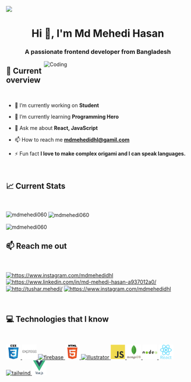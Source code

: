 <a href="https://i.ibb.co/Mfnh6Gn/3.png">
<img src="https://i.ibb.co/Mfnh6Gn/3.png" />
</a>

<br />
<h1 align="center">Hi 👋, I'm Md Mehedi Hasan</h1>
<h3 align="center">A passionate frontend developer from Bangladesh</h3>
<img align="right" alt="Coding" width="400" src="https://img.freepik.com/free-vector/web-development-programmer-engineering-coding-website-augmented-reality-interface-screens-developer-project-engineer-programming-software-application-design-cartoon-illustration_107791-3863.jpg?size=626&ext=jpg&ga=GA1.1.1546980028.1701993600&semt=ais">



## :eyes: Current overview



<br />

- 🔭 I’m currently working on **Student**

- 🌱 I’m currently learning **Programming Hero**

- 💬 Ask me about **React, JavaScript**

- 📫 How to reach me **mdmehedidhl@gamil.com**

- ⚡ Fun fact **I love to make complex origami and I can speak languages.**



<br />



## :chart_with_upwards_trend: Current Stats

<br />
<p><img align="left" src="https://github-readme-stats.vercel.app/api/top-langs?username=mdmehedi060&show_icons=true&locale=en&layout=compact" alt="mdmehedi060" /></p>

<p>&nbsp;<img align="center" src="https://github-readme-stats.vercel.app/api?username=mdmehedi060&show_icons=true&locale=en" alt="mdmehedi060" /></p>

<p><img align="center" src="https://github-readme-streak-stats.herokuapp.com/?user=mdmehedi060&" alt="mdmehedi060" /></p>


## :mailbox: Reach me out

<br />

<p align="left">
<a href="https://twitter.com/https://www.instagram.com/mdmehedidhl" target="blank"><img align="center" src="https://raw.githubusercontent.com/rahuldkjain/github-profile-readme-generator/master/src/images/icons/Social/twitter.svg" alt="https://www.instagram.com/mdmehedidhl" height="30" width="40" /></a>
<a href="https://linkedin.com/in/https://www.linkedin.com/in/md-mehedi-hasan-a937012a0/" target="blank"><img align="center" src="https://raw.githubusercontent.com/rahuldkjain/github-profile-readme-generator/master/src/images/icons/Social/linked-in-alt.svg" alt="https://www.linkedin.com/in/md-mehedi-hasan-a937012a0/" height="30" width="40" /></a>
<a href="https://fb.com/http://tushar.mehedi/" target="blank"><img align="center" src="https://raw.githubusercontent.com/rahuldkjain/github-profile-readme-generator/master/src/images/icons/Social/facebook.svg" alt="http://tushar.mehedi/" height="30" width="40" /></a>
<a href="https://instagram.com/https://www.instagram.com/mdmehedidhl" target="blank"><img align="center" src="https://raw.githubusercontent.com/rahuldkjain/github-profile-readme-generator/master/src/images/icons/Social/instagram.svg" alt="https://www.instagram.com/mdmehedidhl" height="30" width="40" /></a>
</p>



<br />



## :computer: Technologies that I know

<br>


<p align="left"> <a href="https://www.w3schools.com/css/" target="_blank" rel="noreferrer"> <img src="https://raw.githubusercontent.com/devicons/devicon/master/icons/css3/css3-original-wordmark.svg" alt="css3" width="40" height="40"/> </a> <a href="https://expressjs.com" target="_blank" rel="noreferrer"> <img className="text-red-400" src="https://raw.githubusercontent.com/devicons/devicon/master/icons/express/express-original-wordmark.svg" alt="express" width="40" height="40"/> </a> <a href="https://firebase.google.com/" target="_blank" rel="noreferrer"> <img src="https://www.vectorlogo.zone/logos/firebase/firebase-icon.svg" alt="firebase" width="40" height="40"/> </a> <a href="https://www.w3.org/html/" target="_blank" rel="noreferrer"> <img src="https://raw.githubusercontent.com/devicons/devicon/master/icons/html5/html5-original-wordmark.svg" alt="html5" width="40" height="40"/> </a> <a href="https://www.adobe.com/in/products/illustrator.html" target="_blank" rel="noreferrer"> <img src="https://www.vectorlogo.zone/logos/adobe_illustrator/adobe_illustrator-icon.svg" alt="illustrator" width="40" height="40"/> </a> <a href="https://developer.mozilla.org/en-US/docs/Web/JavaScript" target="_blank" rel="noreferrer"> <img  src="https://raw.githubusercontent.com/devicons/devicon/master/icons/javascript/javascript-original.svg" alt="javascript" width="40" height="40"/> </a> <a href="https://www.mongodb.com/" target="_blank" rel="noreferrer"> <img src="https://raw.githubusercontent.com/devicons/devicon/master/icons/mongodb/mongodb-original-wordmark.svg" alt="mongodb" width="40" height="40"/> </a> <a href="https://nodejs.org" target="_blank" rel="noreferrer"> <img src="https://raw.githubusercontent.com/devicons/devicon/master/icons/nodejs/nodejs-original-wordmark.svg" alt="nodejs" width="40" height="40"/> </a> <a href="https://reactjs.org/" target="_blank" rel="noreferrer"> <img src="https://raw.githubusercontent.com/devicons/devicon/master/icons/react/react-original-wordmark.svg" alt="react" width="40" height="40"/> </a> <a href="https://tailwindcss.com/" target="_blank" rel="noreferrer"> <img src="https://www.vectorlogo.zone/logos/tailwindcss/tailwindcss-icon.svg" alt="tailwind" width="40" height="40"/> </a> <a href="https://vuejs.org/" target="_blank" rel="noreferrer"> <img src="https://raw.githubusercontent.com/devicons/devicon/master/icons/vuejs/vuejs-original-wordmark.svg" alt="vuejs" width="40" height="40"/> </a> </p><br/>



